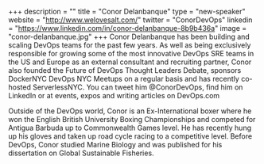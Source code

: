 +++
description = ""
title = "Conor Delanbanque"
type = "new-speaker"
website = "http://www.welovesalt.com/"
twitter = "ConorDevOps"
linkedin = "https://www.linkedin.com/in/conor-delanbanque-8b9b436a"
image = "conor-delanbanque.jpg"
+++
Conor Delanbanque has been building and scaling DevOps teams for the past 
few years. As well as being exclusively responsible for growing some of 
the most innovative DevOps SRE teams in the US and Europe as an external 
consultant and recruiting partner, Conor also founded the Future of DevOps 
Thought Leaders Debate, sponsors DockerNYC DevOps NYC Meetups on a 
regular basis and has recently co-hosted ServerlessNYC. You can tweet him 
@ConorDevOps, find him on LinkedIn or at events, expos and writing articles 
on DevOps.com

Outside of the DevOps world, Conor is an Ex-International boxer where he 
won the English British University Boxing Championships and 
competed for Antigua Barbuda up to Commonwealth Games level. He has 
recently hung up his gloves and taken up road cycle racing to a competitive 
level. Before DevOps, Conor studied Marine Biology and was published for 
his dissertation on Global Sustainable Fisheries.